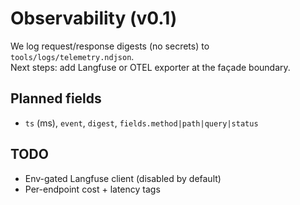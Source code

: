 # Observability (v0.1)

We log request/response digests (no secrets) to `tools/logs/telemetry.ndjson`.  
Next steps: add Langfuse or OTEL exporter at the façade boundary.

## Planned fields
- `ts` (ms), `event`, `digest`, `fields.method|path|query|status`

## TODO
- Env-gated Langfuse client (disabled by default)
- Per-endpoint cost + latency tags
